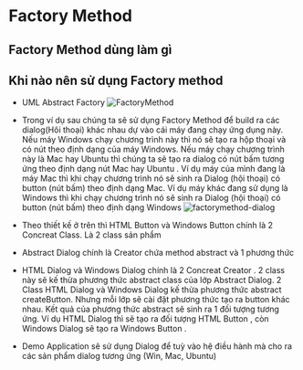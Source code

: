 # Factory Method
## Factory Method dùng làm gì

## Khi nào nên sử dụng Factory method

+ UML Abstract Factory
![FactoryMethod](https://user-images.githubusercontent.com/37821007/63338794-bc543e80-c36d-11e9-9bfb-6d27bc46112a.gif)
+ Trong ví dụ sau  chúng ta sẽ sử dụng Factory Method để build ra các dialog(Hôi thoại) khác nhau dự vào cái máy đang chạy ứng dụng này. Nếu máy Windows chạy chương trình này thì nó sẽ tạo ra hộp thoại và có nút theo định dạng của máy Windows. Nếu máy chạy chương trình này là Mac hay Ubuntu thì chúng ta sẽ tạo ra dialog có nút bấm  tương ứng theo định dạng nút Mac hay Ubuntu . Ví dụ máy của mình đang là máy Mac thì khi chạy chương trình nó sẽ sinh ra Dialog (hội thoại) có button (nút bấm) theo định dạng Mac. Ví dụ máy khác đang sử dụng là Windows thì khi chạy chương trình nó sẽ sinh ra Dialog (hội thoại) có button (nút bấm) theo định dạng Windows 
![factorymethod-dialog](https://user-images.githubusercontent.com/37821007/63355928-26320f80-c391-11e9-906c-577b8f9c86ef.png)

+ Theo thiết kế ở trên thì HTML Button và Windows Button chính là 2 Concreat Class. Là 2 class sản phẩm
+ Abstract Dialog chính là Creator chứa method abstract và 1 phương thức 
+ HTML Dialog và Windows Dialog chính là 2 Concreat Creator . 2 class này sẽ kế thừa phương thức abstract class của lớp Abstract Dialog. 2 Class HTML Dialog và Windows Dialog kế thừa phương thức abstract createButton. Nhưng mỗi lớp sẽ cài đặt phương thức tạo ra button khác nhau. Kết quả của phương thức abstract sẽ sinh ra 1 đối tượng tương ứng. Ví dụ HTML Dialog thì sẽ tạo ra đối tượng HTML Button , còn Windows Dialog sẽ tạo ra Windows Button .
+ Demo Application sẽ sử dụng Dialog để tuỳ vào hệ điều hành mà cho ra các sản phẩm dialog tương ứng (Win, Mac, Ubuntu)


